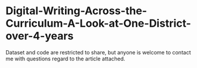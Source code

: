 # Digital-Writing-Across-the-Curriculum-A-Look-at-One-District-over-4-years

Dataset and code are restricted to share, but anyone is welcome to contact me with questions regard to the article attached.
